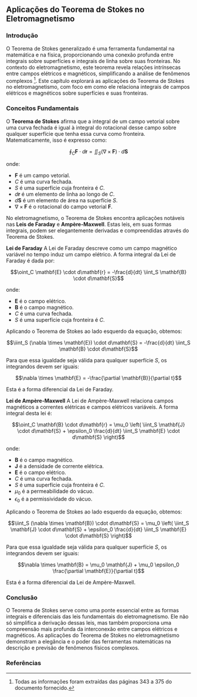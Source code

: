## Aplicações do Teorema de Stokes no Eletromagnetismo

### Introdução
O Teorema de Stokes generalizado é uma ferramenta fundamental na matemática e na física, proporcionando uma conexão profunda entre integrais sobre superfícies e integrais de linha sobre suas fronteiras. No contexto do eletromagnetismo, este teorema revela relações intrínsecas entre campos elétricos e magnéticos, simplificando a análise de fenômenos complexos [^1]. Este capítulo explorará as aplicações do Teorema de Stokes no eletromagnetismo, com foco em como ele relaciona integrais de campos elétricos e magnéticos sobre superfícies e suas fronteiras.

### Conceitos Fundamentais
O **Teorema de Stokes** afirma que a integral de um campo vetorial sobre uma curva fechada é igual à integral do rotacional desse campo sobre qualquer superfície que tenha essa curva como fronteira. Matematicamente, isso é expresso como:

$$\oint_C \mathbf{F} \cdot d\mathbf{r} = \iint_S (\nabla \times \mathbf{F}) \cdot d\mathbf{S}$$

onde:
- $\mathbf{F}$ é um campo vetorial.
- $C$ é uma curva fechada.
- $S$ é uma superfície cuja fronteira é $C$.
- $d\mathbf{r}$ é um elemento de linha ao longo de $C$.
- $d\mathbf{S}$ é um elemento de área na superfície $S$.
- $\nabla \times \mathbf{F}$ é o rotacional do campo vetorial $\mathbf{F}$.

No eletromagnetismo, o Teorema de Stokes encontra aplicações notáveis nas **Leis de Faraday** e **Ampère-Maxwell**. Estas leis, em suas formas integrais, podem ser elegantemente derivadas e compreendidas através do Teorema de Stokes.

**Lei de Faraday**
A Lei de Faraday descreve como um campo magnético variável no tempo induz um campo elétrico. A forma integral da Lei de Faraday é dada por:

$$\oint_C \mathbf{E} \cdot d\mathbf{r} = -\frac{d}{dt} \iint_S \mathbf{B} \cdot d\mathbf{S}$$

onde:
- $\mathbf{E}$ é o campo elétrico.
- $\mathbf{B}$ é o campo magnético.
- $C$ é uma curva fechada.
- $S$ é uma superfície cuja fronteira é $C$.

Aplicando o Teorema de Stokes ao lado esquerdo da equação, obtemos:

$$\iint_S (\nabla \times \mathbf{E}) \cdot d\mathbf{S} = -\frac{d}{dt} \iint_S \mathbf{B} \cdot d\mathbf{S}$$

Para que essa igualdade seja válida para qualquer superfície $S$, os integrandos devem ser iguais:

$$\nabla \times \mathbf{E} = -\frac{\partial \mathbf{B}}{\partial t}$$

Esta é a forma diferencial da Lei de Faraday.

**Lei de Ampère-Maxwell**
A Lei de Ampère-Maxwell relaciona campos magnéticos a correntes elétricas e campos elétricos variáveis. A forma integral desta lei é:

$$\oint_C \mathbf{B} \cdot d\mathbf{r} = \mu_0 \left( \iint_S \mathbf{J} \cdot d\mathbf{S} + \epsilon_0 \frac{d}{dt} \iint_S \mathbf{E} \cdot d\mathbf{S} \right)$$

onde:
- $\mathbf{B}$ é o campo magnético.
- $\mathbf{J}$ é a densidade de corrente elétrica.
- $\mathbf{E}$ é o campo elétrico.
- $C$ é uma curva fechada.
- $S$ é uma superfície cuja fronteira é $C$.
- $\mu_0$ é a permeabilidade do vácuo.
- $\epsilon_0$ é a permissividade do vácuo.

Aplicando o Teorema de Stokes ao lado esquerdo da equação, obtemos:

$$\iint_S (\nabla \times \mathbf{B}) \cdot d\mathbf{S} = \mu_0 \left( \iint_S \mathbf{J} \cdot d\mathbf{S} + \epsilon_0 \frac{d}{dt} \iint_S \mathbf{E} \cdot d\mathbf{S} \right)$$

Para que essa igualdade seja válida para qualquer superfície $S$, os integrandos devem ser iguais:

$$\nabla \times \mathbf{B} = \mu_0 \mathbf{J} + \mu_0 \epsilon_0 \frac{\partial \mathbf{E}}{\partial t}$$

Esta é a forma diferencial da Lei de Ampère-Maxwell.

### Conclusão
O Teorema de Stokes serve como uma ponte essencial entre as formas integrais e diferenciais das leis fundamentais do eletromagnetismo. Ele não só simplifica a derivação dessas leis, mas também proporciona uma compreensão mais profunda da interconexão entre campos elétricos e magnéticos. As aplicações do Teorema de Stokes no eletromagnetismo demonstram a elegância e o poder das ferramentas matemáticas na descrição e previsão de fenômenos físicos complexos.

### Referências
[^1]: Todas as informações foram extraídas das páginas 343 a 375 do documento fornecido.
<!-- END -->
